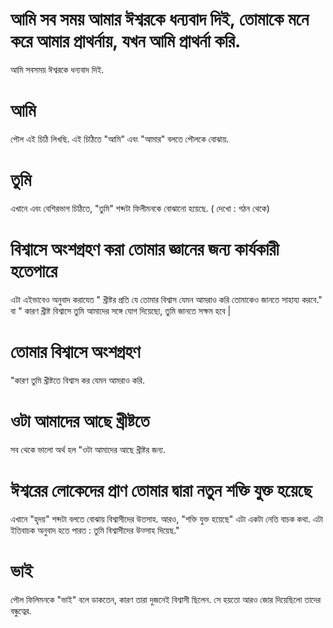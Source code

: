 # আমি সব সময় আমার ঈশ্বরকে ধন্যবাদ দিই, তোমাকে মনে করে আমার প্রাথর্নায়, যখন আমি প্রাথর্না করি.
আমি সবসময় ঈশ্বরকে ধন্যবাদ দিই.
# আমি

 পৌল এই চিঠি লিখছি. এই চিঠিতে "আমি" এবং "আমার" বলতে পৌলকে বোঝায়.
# তুমি

 এখানে এবং বেশিরভাগ চিঠিতে, "তুমি" শব্দটা ফিলীমনকে বোঝানো হয়েছে. ( দেখো : গঠন থেকে)
# বিশ্বাসে অংশগ্রহণ করা তোমার জ্ঞানের জন্য কার্যকারী হতেপারে

 এটা এইভাবেও অনুবাদ করাযেত " খ্রীষ্টর প্রতি যে তোমার বিশ্বাস যেমন আমরাও করি তোমাকেও জানতে সাহায্য করবে."
বা " কারণ খ্রীষ্ট বিশ্বাসে তুমি আমাদের সঙ্গে যোগ দিয়েছো, তুমি জানতে সক্ষম হবে | 
# তোমার বিশ্বাসে অংশগ্রহণ 

 "কারণ তুমি খ্রীষ্টতে  বিশ্বাস কর যেমন আমরাও করি.
# ওটা আমাদের আছে খ্রীষ্টতে 

 সব থেকে ভালো অর্থ হল "ওটা আমাদের আছে খ্রীষ্টর জন্য. 
# ঈশ্বরের লোকেদের প্রাণ তোমার দ্বারা নতুন শক্তি যুক্ত হয়েছে 

 এখানে "হৃদয়" শব্দটা বলতে বোঝায় বিশ্বাসীদের উতসাহ. আরও, "শক্তি যুক্ত হয়েছে" এটা একটা নেতি বাচক কথা. এটা ইতিবাচক অনুবাদ হতে পারত : তুমি বিশ্বাসীদের উত্সাহ দিয়েছ."
# ভাই 

 পৌল ফিলিমনকে "ভাই" বলে ডাকতেন, কারণ তারা দুজনেই বিশ্বাসী ছিলেন. সে হয়তো আরও জোর দিয়েছিলো তাদের বন্ধুত্বের.